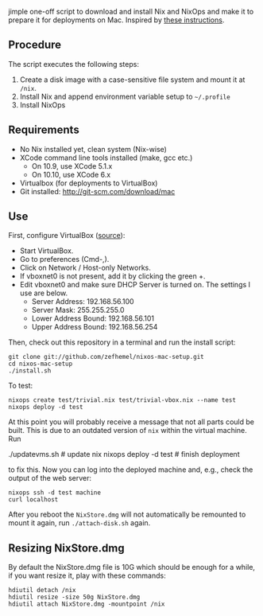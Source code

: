 jimple one-off script to download and install Nix and NixOps and make it to prepare it for deployments on Mac.
Inspired by [these instructions](http://functional-orbitz.blogspot.se/2013/05/setting-up-nixops-on-mac-os-x-with.html).

Procedure
---------
The script executes the following steps:

1. Create a disk image with a case-sensitive file system and mount it at `/nix`.
2. Install Nix and append environment variable setup to `~/.profile`
5. Install NixOps

Requirements
------------
* No Nix installed yet, clean system (Nix-wise)
* XCode command line tools installed (make, gcc etc.)
  * On 10.9, use XCode 5.1.x
  * On 10.10, use XCode 6.x
* Virtualbox (for deployments to VirtualBox)
* Git installed: http://git-scm.com/download/mac

Use
----

First, configure VirtualBox ([source](http://functional-orbitz.blogspot.se/2013/05/setting-up-nixops-on-mac-os-x-with.html)):

* Start VirtualBox.
* Go to preferences (Cmd-,).
* Click on Network / Host-only Networks.
* If vboxnet0 is not present, add it by clicking the green +.
* Edit vboxnet0 and make sure DHCP Server is turned on. The settings I use are below.
  * Server Address: 192.168.56.100
  * Server Mask: 255.255.255.0
  * Lower Address Bound: 192.168.56.101
  * Upper Address Bound: 192.168.56.254

Then, check out this repository in a terminal and run the install script:

    git clone git://github.com/zefhemel/nixos-mac-setup.git
    cd nixos-mac-setup
    ./install.sh

To test:

    nixops create test/trivial.nix test/trivial-vbox.nix --name test
    nixops deploy -d test

At this point you will probably receive a message that not all parts could be built. This is due to an outdated version of `nix` within the virtual machine. Run

   ./updatevms.sh   # update nix
   nixops deploy -d test  # finish deployment

to fix this. Now you can log into the deployed machine and, e.g., check the output of the web server:

	nixops ssh -d test machine
	curl localhost

After you reboot the `NixStore.dmg` will not automatically be remounted to mount it again, run `./attach-disk.sh` again.

Resizing NixStore.dmg
---------------------

By default the NixStore.dmg file is 10G which should be enough for a while, if you want resize it, play with these commands:

    hdiutil detach /nix
    hdiutil resize -size 50g NixStore.dmg
    hdiutil attach NixStore.dmg -mountpoint /nix

